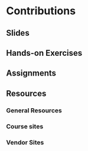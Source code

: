# Contributions

##  Slides

##  Hands-on Exercises

##  Assignments


## Resources

### General Resources

### Course sites

### Vendor Sites
